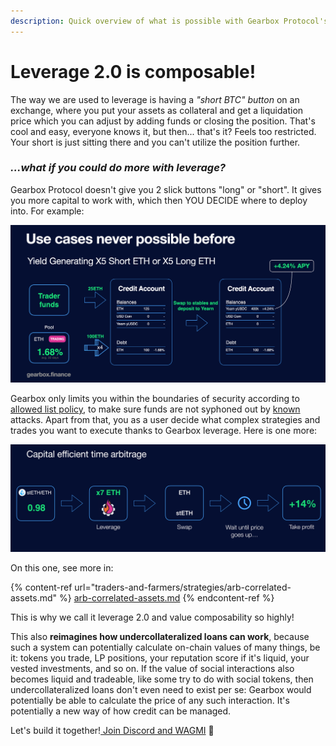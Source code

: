 ```yaml
---
description: Quick overview of what is possible with Gearbox Protocol's Credit Accounts.
---
```


# Leverage 2.0 is composable!

The way we are used to leverage is having a _"short BTC" button_ on an exchange, where you put your assets as collateral and get a liquidation price which you can adjust by adding funds or closing the position. That's cool and easy, everyone knows it, but then... that's it? Feels too restricted. Your short is just sitting there and you can't utilize the position further.

### _**...what if you could do more with leverage?**_

Gearbox Protocol doesn't give you 2 slick buttons "long" or "short". It gives you more capital to work with, which then YOU DECIDE where to deploy into. For example:

![You basically get a short which then makes you money yield farming, and the yield farming LP tokens you can potentially utilize for something else. The lego building blocks can all happen within Credit Accounts!](<.gitbook/assets/Screenshot 2021-10-19 at 00.41.47 (1).png>)

Gearbox only limits you within the boundaries of security according to [allowed list policy](overview/credit-account/#allowed-list-policy), to make sure funds are not syphoned out by [known](risk-and-security/risks-terms.md) attacks. Apart from that, you as a user decide what complex strategies and trades you want to execute thanks to Gearbox leverage. Here is one more:

![Flash loans make it possible to arbitrage a peg within one block. Gearbox allows you to do so even if it takes more time. However, with stablecoins it's generally easier as there are other avenues to borrow from. But not for all pegged assets!](<.gitbook/assets/Screenshot 2021-10-19 at 00.42.00.png>)

On this one, see more in:

{% content-ref url="traders-and-farmers/strategies/arb-correlated-assets.md" %}
[arb-correlated-assets.md](traders-and-farmers/strategies/arb-correlated-assets.md)
{% endcontent-ref %}

This is why we call it leverage 2.0 and value composability so highly!&#x20;

This also **reimagines how undercollateralized loans can work**, because such a system can potentially calculate on-chain values of many things, be it: tokens you trade, LP positions, your reputation score if it's liquid, your vested investments, and so on. If the value of social interactions also becomes liquid and tradeable, like some try to do with social tokens, then undercollateralized loans don't even need to exist per se: Gearbox would potentially be able to calculate the price of any such interaction. It's potentially a new way of how credit can be managed.&#x20;

Let's build it together\![ Join Discord and WAGMI](https://discord.com/invite/gearbox) 👾

